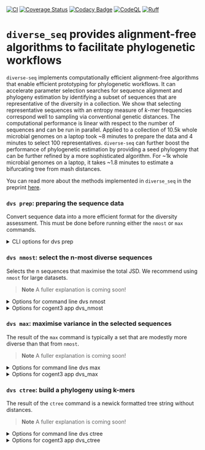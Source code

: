 [![CI](https://github.com/HuttleyLab/DiverseSeq/actions/workflows/ci.yml/badge.svg)](https://github.com/HuttleyLab/DiverseSeq/actions/workflows/ci.yml)
[![Coverage Status](https://coveralls.io/repos/github/HuttleyLab/DiverseSeq/badge.svg?branch=main)](https://coveralls.io/github/HuttleyLab/DiverseSeq?branch=main)
[![Codacy Badge](https://app.codacy.com/project/badge/Grade/ef3010ea162f47a2a5a44e0f3f6ed1f0)](https://app.codacy.com/gh/HuttleyLab/DiverseSeq/dashboard?utm_source=gh&utm_medium=referral&utm_content=&utm_campaign=Badge_grade)
[![CodeQL](https://github.com/HuttleyLab/DiverseSeq/actions/workflows/codeql.yml/badge.svg)](https://github.com/HuttleyLab/DiverseSeq/actions/workflows/codeql.yml)
[![Ruff](https://img.shields.io/endpoint?url=https://raw.githubusercontent.com/astral-sh/ruff/main/assets/badge/v2.json)](https://github.com/astral-sh/ruff)

# `diverse_seq` provides alignment-free algorithms to facilitate phylogenetic workflows

`diverse-seq` implements computationally efficient alignment-free algorithms that enable efficient prototyping for phylogenetic workflows. It can accelerate parameter selection searches for sequence alignment and phylogeny estimation by identifying a subset of sequences that are representative of the diversity in a collection. We show that selecting representative sequences with an entropy measure of *k*-mer frequencies correspond well to sampling via conventional genetic distances. The computational performance is linear with respect to the number of sequences and can be run in parallel. Applied to a collection of 10.5k whole microbial genomes on a laptop took ~8 minutes to prepare the data and 4 minutes to select 100 representatives. `diverse-seq` can further boost the performance of phylogenetic estimation by providing a seed phylogeny that can be further refined by a more sophisticated algorithm. For ~1k whole microbial genomes on a laptop, it takes ~1.8 minutes to estimate a bifurcating tree from mash distances.

You can read more about the methods implemented in `diverse_seq` in the preprint [here](https://biorxiv.org/cgi/content/short/2024.11.10.622877v1).

### `dvs prep`: preparing the sequence data

Convert sequence data into a more efficient format for the diversity assessment. This must be done before running either the `nmost` or `max` commands.

<details>
    <summary>CLI options for dvs prep</summary>

<!-- [[[cog
import cog
from diverse_seq.cli import main
from click.testing import CliRunner
runner = CliRunner()
result = runner.invoke(main, ["prep", "--help"])
help = result.output.replace("Usage: main", "Usage: dvs")
cog.out(
    "```\n{}\n```".format(help)
)
]]] -->
```
Usage: dvs prep [OPTIONS]

  Writes processed sequences to a <HDF5 file>.dvseqs.

Options:
  -s, --seqdir PATH        directory containing sequence files  [required]
  -sf, --suffix TEXT       sequence file suffix  [default: fa]
  -o, --outpath PATH       write processed seqs to this filename  [required]
  -np, --numprocs INTEGER  number of processes  [default: 1]
  -F, --force_overwrite    Overwrite existing file if it exists
  -m, --moltype [dna|rna]  Molecular type of sequences  [default: dna]
  -L, --limit INTEGER      number of sequences to process
  -hp, --hide_progress     hide progress bars
  --help                   Show this message and exit.

```
<!-- [[[end]]] -->

</details>

### `dvs nmost`: select the n-most diverse sequences

Selects the n sequences that maximise the total JSD. We recommend using `nmost` for large datasets.

> **Note**
> A fuller explanation is coming soon!

<details>
    <summary>Options for command line dvs nmost</summary>

<!-- [[[cog
import cog
from diverse_seq.cli import main
from click.testing import CliRunner
runner = CliRunner()
result = runner.invoke(main, ["nmost", "--help"])
help = result.output.replace("Usage: main", "Usage: dvs")
cog.out(
    "```\n{}\n```".format(help)
)
]]] -->
```
Usage: dvs nmost [OPTIONS]

  Identify n seqs that maximise average delta JSD

Options:
  -s, --seqfile PATH       path to .dvseqs file  [required]
  -o, --outpath PATH       the input string will be cast to Path instance
  -n, --number INTEGER     number of seqs in divergent set  [required]
  -k INTEGER               k-mer size  [default: 6]
  -i, --include TEXT       seqnames to include in divergent set
  -np, --numprocs INTEGER  number of processes  [default: 1]
  -L, --limit INTEGER      number of sequences to process
  -v, --verbose            is an integer indicating number of cl occurrences
                           [default: 0]
  -hp, --hide_progress     hide progress bars
  --help                   Show this message and exit.

```
<!-- [[[end]]] -->

</details>

<details>
    <summary>Options for cogent3 app dvs_nmost</summary>

The `dvs nmost` is also available as the [cogent3 app](https://cogent3.org/doc/app/index.html) `dvs_nmost`. The result of using `cogent3.app_help("dvs_nmost")` is shown below.

<!-- [[[cog
import cog
import contextlib
import io


from cogent3 import app_help

buffer = io.StringIO()

with contextlib.redirect_stdout(buffer):
  app_help("dvs_nmost")
cog.out(
    "```\n{}\n```".format(buffer.getvalue())
)
]]] -->
```
Overview
--------
select the n-most diverse seqs from a sequence collection

Options for making the app
--------------------------
dvs_nmost_app = get_app(
    'dvs_nmost',
    n=10,
    moltype='dna',
    include=None,
    k=6,
    seed=None,
)

Parameters
----------
n
    the number of divergent sequences
moltype
    molecular type of the sequences
k
    k-mer size
include
    sequence names to include in the final result
seed
    random number seed

Notes
-----
If called with an alignment, the ungapped sequences are used.
The order of the sequences is randomised. If include is not None, the
named sequences are added to the final result.

Input type
----------
ArrayAlignment, SequenceCollection, Alignment

Output type
-----------
ArrayAlignment, SequenceCollection, Alignment

```
<!-- [[[end]]] -->
</details>


### `dvs max`: maximise variance in the selected sequences

The result of the `max` command is typically a set that are modestly more diverse than that from `nmost`.

> **Note**
> A fuller explanation is coming soon!

<details>
    <summary>Options for command line dvs max</summary>

<!-- [[[cog
import cog
from diverse_seq.cli import main
from click.testing import CliRunner
runner = CliRunner()
result = runner.invoke(main, ["max", "--help"])
help = result.output.replace("Usage: main", "Usage: dvs")
cog.out(
    "```\n{}\n```".format(help)
)
]]] -->
```
Usage: dvs max [OPTIONS]

  Identify the seqs that maximise average delta JSD

Options:
  -s, --seqfile PATH       path to .dvseqs file  [required]
  -o, --outpath PATH       the input string will be cast to Path instance
  -z, --min_size INTEGER   minimum size of divergent set  [default: 7]
  -zp, --max_size INTEGER  maximum size of divergent set
  -k INTEGER               k-mer size  [default: 6]
  -st, --stat [stdev|cov]  statistic to maximise  [default: stdev]
  -i, --include TEXT       seqnames to include in divergent set
  -np, --numprocs INTEGER  number of processes  [default: 1]
  -L, --limit INTEGER      number of sequences to process
  -T, --test_run           reduce number of paths and size of query seqs
  -v, --verbose            is an integer indicating number of cl occurrences
                           [default: 0]
  -hp, --hide_progress     hide progress bars
  --help                   Show this message and exit.

```
<!-- [[[end]]] -->

</details>

<details>
<summary>Options for cogent3 app dvs_max</summary>

The `dvs max` is also available as the [cogent3 app](https://cogent3.org/doc/app/index.html) `dvs_max`. 

<!-- [[[cog
import cog
import contextlib
import io


from cogent3 import app_help

buffer = io.StringIO()

with contextlib.redirect_stdout(buffer):
  app_help("dvs_max")
cog.out(
    "```\n{}\n```".format(buffer.getvalue())
)
]]] -->
```
Overview
--------
select the maximally divergent seqs from a sequence collection

Options for making the app
--------------------------
dvs_max_app = get_app(
    'dvs_max',
    min_size=5,
    max_size=30,
    stat='stdev',
    moltype='dna',
    include=None,
    k=6,
    seed=None,
)

Parameters
----------
min_size
    minimum size of the divergent set
max_size
    the maximum size of the divergent set
stat
    either stdev or cov, which represent the statistics
    std(delta_jsd) and cov(delta_jsd) respectively
moltype
    molecular type of the sequences
include
    sequence names to include in the final result
k
    k-mer size
seed
    random number seed

Notes
-----
If called with an alignment, the ungapped sequences are used.
The order of the sequences is randomised. If include is not None, the
named sequences are added to the final result.

Input type
----------
ArrayAlignment, SequenceCollection, Alignment

Output type
-----------
ArrayAlignment, SequenceCollection, Alignment

```
<!-- [[[end]]] -->
</details>

### `dvs ctree`: build a phylogeny using k-mers

The result of the `ctree` command is a newick formatted tree string without distances.

> **Note**
> A fuller explanation is coming soon!

<details>
    <summary>Options for command line dvs ctree</summary>

<!-- [[[cog
import cog
from diverse_seq.cli import main
from click.testing import CliRunner
runner = CliRunner()
result = runner.invoke(main, ["ctree", "--help"])
help = result.output.replace("Usage: main", "Usage: dvs")
cog.out(
    "```\n{}\n```".format(help)
)
]]] -->
```
Usage: dvs ctree [OPTIONS]

  Quickly compute a cluster tree based on kmers for a collection of sequences.

Options:
  -s, --seqfile PATH              path to .dvseqs file  [required]
  -o, --outpath PATH              the input string will be cast to Path instance
  -m, --moltype [dna|rna]         Molecular type of sequences  [default: dna]
  -k INTEGER                      k-mer size  [default: 6]
  --sketch-size INTEGER           sketch size for mash distance
  -d, --distance [mash|euclidean]
                                  distance measure for tree construction
                                  [default: mash]
  -c, --canonical-kmers           consider kmers identical to their reverse
                                  complement
  -L, --limit INTEGER             number of sequences to process
  -np, --numprocs INTEGER         number of processes  [default: 1]
  -hp, --hide_progress            hide progress bars
  --help                          Show this message and exit.

```
<!-- [[[end]]] -->

</details>

<details>
    <summary>Options for cogent3 app dvs_ctree</summary>

The `dvs ctree` is also available as the [cogent3 app](https://cogent3.org/doc/app/index.html) `dvs_ctree` or `dvs_par_ctree`. The latter is not composable, but can run the analysis for a single collection in parallel.

<!-- [[[cog
import cog
import contextlib
import io


from cogent3 import app_help

buffer = io.StringIO()

with contextlib.redirect_stdout(buffer):
  app_help("dvs_ctree")
cog.out(
    "```\n{}\n```".format(buffer.getvalue())
)
]]] -->
```
Overview
--------
Create a cluster tree from kmer distances.

Options for making the app
--------------------------
dvs_ctree_app = get_app(
    'dvs_ctree',
    k=12,
    sketch_size=3000,
    moltype='dna',
    distance_mode='mash',
    mash_canonical_kmers=None,
    show_progress=False,
)

Initialise parameters for generating a kmer cluster tree.

Parameters
----------
k
    kmer size
sketch_size
    size of sketches, only applies to mash distance
moltype
    seq collection molecular type
distance_mode
    mash distance or euclidean distance between kmer freqs
mash_canonical_kmers
    whether to use mash canonical kmers for mash distance
show_progress
    whether to show progress bars

Notes
-----
This app is composable.

If mash_canonical_kmers is enabled when using the mash distance,
kmers are considered identical to their reverse complement.

References
----------
.. [1] Ondov, B. D., Treangen, T. J., Melsted, P., Mallonee, A. B.,
   Bergman, N. H., Koren, S., & Phillippy, A. M. (2016).
   Mash: fast genome and metagenome distance estimation using MinHash.
   Genome biology, 17, 1-14.

Input type
----------
ArrayAlignment, SequenceCollection, Alignment

Output type
-----------
PhyloNode

```
<!-- [[[end]]] -->


<!-- [[[cog
import cog
import contextlib
import io


from cogent3 import app_help

buffer = io.StringIO()

with contextlib.redirect_stdout(buffer):
  app_help("dvs_par_ctree")
cog.out(
    "```\n{}\n```".format(buffer.getvalue())
)
]]] -->
```
Overview
--------
Create a cluster tree from kmer distances in parallel.

Options for making the app
--------------------------
dvs_par_ctree_app = get_app(
    'dvs_par_ctree',
    k=12,
    sketch_size=3000,
    moltype='dna',
    distance_mode='mash',
    mash_canonical_kmers=None,
    show_progress=False,
    max_workers=None,
    parallel=True,
)

Initialise parameters for generating a kmer cluster tree.

Parameters
----------
k
    kmer size
sketch_size
    size of sketches, only applies to mash distance
moltype
    seq collection molecular type
distance_mode
    mash distance or euclidean distance between kmer freqs
mash_canonical_kmers
    whether to use mash canonical kmers for mash distance
show_progress
    whether to show progress bars
numprocs
    number of workers, defaults to running serial

Notes
-----
This app is not composable but can run in parallel. It is
best suited to a single large sequence collection.

If mash_canonical_kmers is enabled when using the mash distance,
kmers are considered identical to their reverse complement.

References
----------
.. [1] Ondov, B. D., Treangen, T. J., Melsted, P., Mallonee, A. B.,
   Bergman, N. H., Koren, S., & Phillippy, A. M. (2016).
   Mash: fast genome and metagenome distance estimation using MinHash.
   Genome biology, 17, 1-14.

Input type
----------
ArrayAlignment, SequenceCollection, Alignment

Output type
-----------
PhyloNode

```
<!-- [[[end]]] -->

</details>
